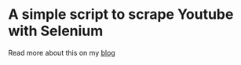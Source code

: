 # A simple script to scrape Youtube with Selenium

Read more about this on my [blog](https://python-everything.com/post/107/Scraping-data-which-seems-to-be-unaccesable-with...-Selenium%21-.html)
